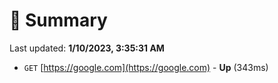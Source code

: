 # 📖 Summary
Last updated: **1/10/2023, 3:35:31 AM**

- `GET` [https://google.com](https://google.com) - **Up** (343ms)
